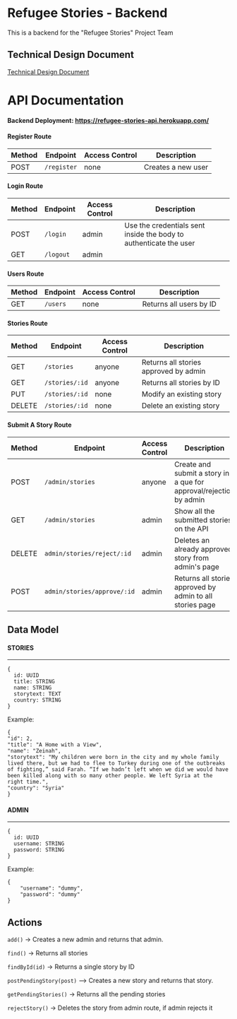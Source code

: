 # Refugee Stories - Backend

This is a backend for the "Refugee Stories" Project Team

## Technical Design Document

[Technical Design Document](https://docs.google.com/document/d/1AZU1sWxj3n63dbdo91oi3M3fNJRERgi_ZXTMFo9l7DU/edit?usp=sharing)

# API Documentation

#### Backend Deployment: https://refugee-stories-api.herokuapp.com/ <br>

#### Register Route

| Method | Endpoint    | Access Control | Description        |
| ------ | ----------- | -------------- | ------------------ |
| POST   | `/register` | none           | Creates a new user |

#### Login Route

| Method | Endpoint  | Access Control | Description                                                       |
| ------ | --------- | -------------- | ----------------------------------------------------------------- |
| POST   | `/login`  | admin          | Use the credentials sent inside the body to authenticate the user |
| GET    | `/logout` | admin          |                                                                   |

#### Users Route

| Method | Endpoint | Access Control | Description             |
| ------ | -------- | -------------- | ----------------------- |
| GET    | `/users` | none           | Returns all users by ID |

#### Stories Route

| Method | Endpoint       | Access Control | Description                           |
| ------ | -------------- | -------------- | ------------------------------------- |
| GET    | `/stories`     | anyone         | Returns all stories approved by admin |
| GET    | `/stories/:id` | anyone         | Returns all stories by ID             |
| PUT    | `/stories/:id` | none           | Modify an existing story              |
| DELETE | `/stories/:id` | none           | Delete an existing story              |

#### Submit A Story Route

| Method | Endpoint                    | Access Control | Description                                                        |
| ------ | --------------------------- | -------------- | ------------------------------------------------------------------ |
| POST   | `/admin/stories`            | anyone         | Create and submit a story in a que for approval/rejection by admin |
| GET    | `/admin/stories`            | admin          | Show all the submitted stories on the API                          |
| DELETE | `admin/stories/reject/:id`  | admin          | Deletes an already approved story from admin's page                |
| POST   | `admin/stories/approve/:id` | admin          | Returns all stories approved by admin to all stories page          |

## Data Model

#### STORIES

---

```
{
  id: UUID
  title: STRING
  name: STRING
  storytext: TEXT
  country: STRING
}
```

Example:

```
{
"id": 2,
"title": "A Home with a View",
"name": "Zeinah",
"storytext": "My children were born in the city and my whole family lived there, but we had to flee to Turkey during one of the outbreaks of fighting,” said Farah. “If we hadn’t left when we did we would have been killed along with so many other people. We left Syria at the right time.",
"country": "Syria"
}
```

#### ADMIN

---

```
{
  id: UUID
  username: STRING
  password: STRING
}
```

Example:

```
{
	"username": "dummy",
	"password": "dummy"
}
```

## Actions

`add()` -> Creates a new admin and returns that admin.

`find()` -> Returns all stories

`findById(id)` -> Returns a single story by ID

`postPendingStory(post)` --> Creates a new story and returns that story.

`getPendingStories()` -> Returns all the pending stories

`rejectStory()` -> Deletes the story from admin route, if admin rejects it
